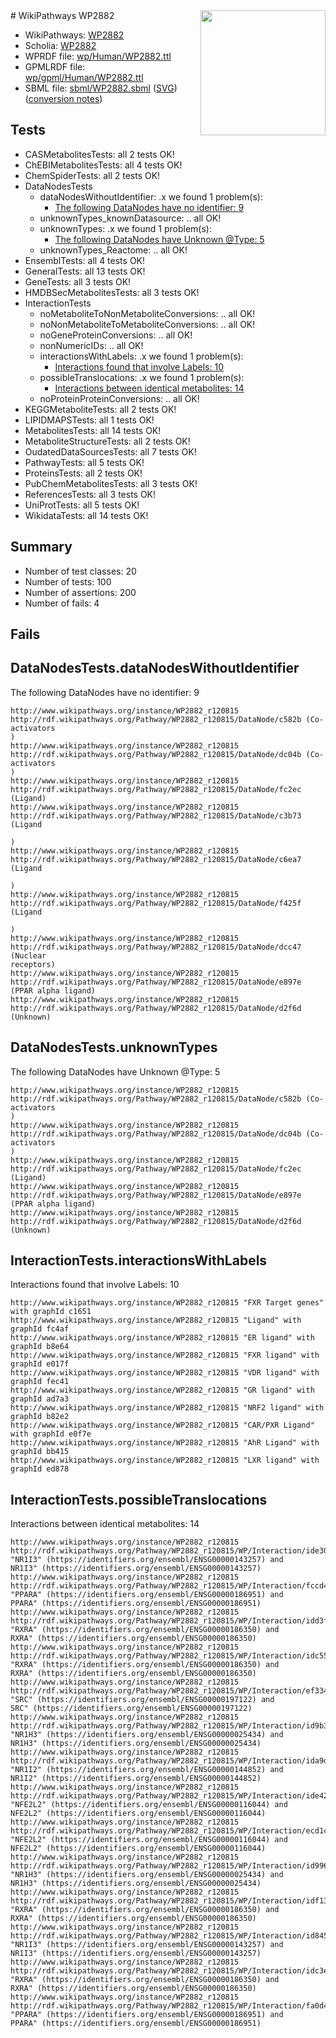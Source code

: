 <img style="float: right; width: 200px" src="../logo.png" />
# WikiPathways WP2882

* WikiPathways: [WP2882](https://identifiers.org/wikipathways:WP2882)
* Scholia: [WP2882](https://scholia.toolforge.org/wikipathways/WP2882)
* WPRDF file: [wp/Human/WP2882.ttl](../wp/Human/WP2882.ttl)
* GPMLRDF file: [wp/gpml/Human/WP2882.ttl](../wp/gpml/Human/WP2882.ttl)
* SBML file: [sbml/WP2882.sbml](../sbml/WP2882.sbml) ([SVG](../sbml/WP2882.svg)) ([conversion notes](../sbml/WP2882.txt))

## Tests
* CASMetabolitesTests: all 2 tests OK!
* ChEBIMetabolitesTests: all 4 tests OK!
* ChemSpiderTests: all 2 tests OK!
* DataNodesTests
    * dataNodesWithoutIdentifier: .x we found 1 problem(s):
        * [The following DataNodes have no identifier: 9](#d2d32fa8)
    * unknownTypes_knownDatasource: .. all OK!
    * unknownTypes: .x we found 1 problem(s):
        * [The following DataNodes have Unknown @Type: 5](#839973e3)
    * unknownTypes_Reactome: .. all OK!
* EnsemblTests: all 4 tests OK!
* GeneralTests: all 13 tests OK!
* GeneTests: all 3 tests OK!
* HMDBSecMetabolitesTests: all 3 tests OK!
* InteractionTests
    * noMetaboliteToNonMetaboliteConversions: .. all OK!
    * noNonMetaboliteToMetaboliteConversions: .. all OK!
    * noGeneProteinConversions: .. all OK!
    * nonNumericIDs: .. all OK!
    * interactionsWithLabels: .x we found 1 problem(s):
        * [Interactions found that involve Labels: 10](#fe97a8b8)
    * possibleTranslocations: .x we found 1 problem(s):
        * [Interactions between identical metabolites: 14](#dc76dff0)
    * noProteinProteinConversions: .. all OK!
* KEGGMetaboliteTests: all 2 tests OK!
* LIPIDMAPSTests: all 1 tests OK!
* MetabolitesTests: all 14 tests OK!
* MetaboliteStructureTests: all 2 tests OK!
* OudatedDataSourcesTests: all 7 tests OK!
* PathwayTests: all 5 tests OK!
* ProteinsTests: all 2 tests OK!
* PubChemMetabolitesTests: all 3 tests OK!
* ReferencesTests: all 3 tests OK!
* UniProtTests: all 5 tests OK!
* WikidataTests: all 14 tests OK!


## Summary

* Number of test classes: 20
* Number of tests: 100
* Number of assertions: 200
* Number of fails: 4

## Fails

<a name="d2d32fa8" />

## DataNodesTests.dataNodesWithoutIdentifier

The following DataNodes have no identifier: 9
```
http://www.wikipathways.org/instance/WP2882_r120815 http://rdf.wikipathways.org/Pathway/WP2882_r120815/DataNode/c582b (Co-activators
)
http://www.wikipathways.org/instance/WP2882_r120815 http://rdf.wikipathways.org/Pathway/WP2882_r120815/DataNode/dc04b (Co-activators
)
http://www.wikipathways.org/instance/WP2882_r120815 http://rdf.wikipathways.org/Pathway/WP2882_r120815/DataNode/fc2ec (Ligand)
http://www.wikipathways.org/instance/WP2882_r120815 http://rdf.wikipathways.org/Pathway/WP2882_r120815/DataNode/c3b73 (Ligand

)
http://www.wikipathways.org/instance/WP2882_r120815 http://rdf.wikipathways.org/Pathway/WP2882_r120815/DataNode/c6ea7 (Ligand

)
http://www.wikipathways.org/instance/WP2882_r120815 http://rdf.wikipathways.org/Pathway/WP2882_r120815/DataNode/f425f (Ligand

)
http://www.wikipathways.org/instance/WP2882_r120815 http://rdf.wikipathways.org/Pathway/WP2882_r120815/DataNode/dcc47 (Nuclear
receptors)
http://www.wikipathways.org/instance/WP2882_r120815 http://rdf.wikipathways.org/Pathway/WP2882_r120815/DataNode/e897e (PPAR alpha ligand)
http://www.wikipathways.org/instance/WP2882_r120815 http://rdf.wikipathways.org/Pathway/WP2882_r120815/DataNode/d2f6d (Unknown)
```

<a name="839973e3" />

## DataNodesTests.unknownTypes

The following DataNodes have Unknown @Type: 5
```
http://www.wikipathways.org/instance/WP2882_r120815 http://rdf.wikipathways.org/Pathway/WP2882_r120815/DataNode/c582b (Co-activators
)
http://www.wikipathways.org/instance/WP2882_r120815 http://rdf.wikipathways.org/Pathway/WP2882_r120815/DataNode/dc04b (Co-activators
)
http://www.wikipathways.org/instance/WP2882_r120815 http://rdf.wikipathways.org/Pathway/WP2882_r120815/DataNode/fc2ec (Ligand)
http://www.wikipathways.org/instance/WP2882_r120815 http://rdf.wikipathways.org/Pathway/WP2882_r120815/DataNode/e897e (PPAR alpha ligand)
http://www.wikipathways.org/instance/WP2882_r120815 http://rdf.wikipathways.org/Pathway/WP2882_r120815/DataNode/d2f6d (Unknown)
```

<a name="fe97a8b8" />

## InteractionTests.interactionsWithLabels

Interactions found that involve Labels: 10
```
http://www.wikipathways.org/instance/WP2882_r120815 "FXR Target genes" with graphId c1651
http://www.wikipathways.org/instance/WP2882_r120815 "Ligand" with graphId fc4af
http://www.wikipathways.org/instance/WP2882_r120815 "ER ligand" with graphId b8e64
http://www.wikipathways.org/instance/WP2882_r120815 "FXR ligand" with graphId e017f
http://www.wikipathways.org/instance/WP2882_r120815 "VDR ligand" with graphId fec41
http://www.wikipathways.org/instance/WP2882_r120815 "GR ligand" with graphId ad7a3
http://www.wikipathways.org/instance/WP2882_r120815 "NRF2 ligand" with graphId b82e2
http://www.wikipathways.org/instance/WP2882_r120815 "CAR/PXR Ligand" with graphId e0f7e
http://www.wikipathways.org/instance/WP2882_r120815 "AhR Ligand" with graphId bb415
http://www.wikipathways.org/instance/WP2882_r120815 "LXR ligand" with graphId ed878
```

<a name="dc76dff0" />

## InteractionTests.possibleTranslocations

Interactions between identical metabolites: 14
```
http://www.wikipathways.org/instance/WP2882_r120815 http://rdf.wikipathways.org/Pathway/WP2882_r120815/WP/Interaction/ide30920ff "NR1I3" (https://identifiers.org/ensembl/ENSG00000143257) and 
NR1I3" (https://identifiers.org/ensembl/ENSG00000143257)
http://www.wikipathways.org/instance/WP2882_r120815 http://rdf.wikipathways.org/Pathway/WP2882_r120815/WP/Interaction/fccd4 "PPARA" (https://identifiers.org/ensembl/ENSG00000186951) and 
PPARA" (https://identifiers.org/ensembl/ENSG00000186951)
http://www.wikipathways.org/instance/WP2882_r120815 http://rdf.wikipathways.org/Pathway/WP2882_r120815/WP/Interaction/idd3f66ad8 "RXRA" (https://identifiers.org/ensembl/ENSG00000186350) and 
RXRA" (https://identifiers.org/ensembl/ENSG00000186350)
http://www.wikipathways.org/instance/WP2882_r120815 http://rdf.wikipathways.org/Pathway/WP2882_r120815/WP/Interaction/idc5581697 "RXRA" (https://identifiers.org/ensembl/ENSG00000186350) and 
RXRA" (https://identifiers.org/ensembl/ENSG00000186350)
http://www.wikipathways.org/instance/WP2882_r120815 http://rdf.wikipathways.org/Pathway/WP2882_r120815/WP/Interaction/ef334 "SRC" (https://identifiers.org/ensembl/ENSG00000197122) and 
SRC" (https://identifiers.org/ensembl/ENSG00000197122)
http://www.wikipathways.org/instance/WP2882_r120815 http://rdf.wikipathways.org/Pathway/WP2882_r120815/WP/Interaction/id9b3d5fd6 "NR1H3" (https://identifiers.org/ensembl/ENSG00000025434) and 
NR1H3" (https://identifiers.org/ensembl/ENSG00000025434)
http://www.wikipathways.org/instance/WP2882_r120815 http://rdf.wikipathways.org/Pathway/WP2882_r120815/WP/Interaction/ida9df0723 "NR1I2" (https://identifiers.org/ensembl/ENSG00000144852) and 
NR1I2" (https://identifiers.org/ensembl/ENSG00000144852)
http://www.wikipathways.org/instance/WP2882_r120815 http://rdf.wikipathways.org/Pathway/WP2882_r120815/WP/Interaction/ide426961c "NFE2L2" (https://identifiers.org/ensembl/ENSG00000116044) and 
NFE2L2" (https://identifiers.org/ensembl/ENSG00000116044)
http://www.wikipathways.org/instance/WP2882_r120815 http://rdf.wikipathways.org/Pathway/WP2882_r120815/WP/Interaction/ecd1c "NFE2L2" (https://identifiers.org/ensembl/ENSG00000116044) and 
NFE2L2" (https://identifiers.org/ensembl/ENSG00000116044)
http://www.wikipathways.org/instance/WP2882_r120815 http://rdf.wikipathways.org/Pathway/WP2882_r120815/WP/Interaction/id996b1555 "NR1H3" (https://identifiers.org/ensembl/ENSG00000025434) and 
NR1H3" (https://identifiers.org/ensembl/ENSG00000025434)
http://www.wikipathways.org/instance/WP2882_r120815 http://rdf.wikipathways.org/Pathway/WP2882_r120815/WP/Interaction/idf13776e "RXRA" (https://identifiers.org/ensembl/ENSG00000186350) and 
RXRA" (https://identifiers.org/ensembl/ENSG00000186350)
http://www.wikipathways.org/instance/WP2882_r120815 http://rdf.wikipathways.org/Pathway/WP2882_r120815/WP/Interaction/id845d8be8 "NR1I3" (https://identifiers.org/ensembl/ENSG00000143257) and 
NR1I3" (https://identifiers.org/ensembl/ENSG00000143257)
http://www.wikipathways.org/instance/WP2882_r120815 http://rdf.wikipathways.org/Pathway/WP2882_r120815/WP/Interaction/idc3e30c77 "RXRA" (https://identifiers.org/ensembl/ENSG00000186350) and 
RXRA" (https://identifiers.org/ensembl/ENSG00000186350)
http://www.wikipathways.org/instance/WP2882_r120815 http://rdf.wikipathways.org/Pathway/WP2882_r120815/WP/Interaction/fa0d4 "PPARA" (https://identifiers.org/ensembl/ENSG00000186951) and 
PPARA" (https://identifiers.org/ensembl/ENSG00000186951)
```

